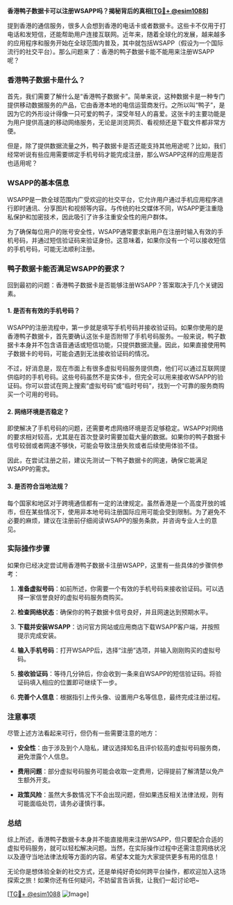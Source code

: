 **香港鸭子数据卡可以注册WSAPP吗？揭秘背后的真相[[TG💪+ @esim1088](https://t.me/s/esim1088)]**

提到香港的通信服务，很多人会想到香港的电话卡或者数据卡。这些卡不仅用于打电话和发短信，还能帮助用户连接互联网。近年来，随着全球化的发展，越来越多的应用程序和服务开始在全球范围内普及，其中就包括WSAPP（假设为一个国际流行的社交平台）。那么问题来了：香港的鸭子数据卡能不能用来注册WSAPP呢？

### 香港鸭子数据卡是什么？

首先，我们需要了解什么是“香港鸭子数据卡”。简单来说，这种数据卡是一种专门提供移动数据服务的产品，它由香港本地的电信运营商发行。之所以叫“鸭子”，是因为它的外形设计得像一只可爱的鸭子，深受年轻人的喜爱。这张卡的主要功能是为用户提供高速的移动网络服务，无论是浏览网页、看视频还是下载文件都非常方便。

但是，除了提供数据流量之外，鸭子数据卡是否还能支持其他用途呢？比如，我们经常听说有些应用需要绑定手机号码才能完成注册，那么WSAPP这样的应用是否也适用呢？

### WSAPP的基本信息

WSAPP是一款全球范围内广受欢迎的社交平台，它允许用户通过手机应用程序进行即时通讯、分享图片和视频等内容。与传统的社交媒体不同，WSAPP更注重隐私保护和加密技术，因此吸引了许多注重安全性的用户群体。

为了确保每位用户的账号安全性，WSAPP通常要求新用户在注册时输入有效的手机号码，并通过短信验证码来验证身份。这意味着，如果你没有一个可以接收短信的手机号码，可能无法顺利注册。

### 鸭子数据卡能否满足WSAPP的要求？

回到最初的问题：香港鸭子数据卡是否能够注册WSAPP？答案取决于几个关键因素。

#### 1. 是否有有效的手机号码？
WSAPP的注册流程中，第一步就是填写手机号码并接收验证码。如果你使用的是香港鸭子数据卡，首先要确认这张卡是否附带了手机号码服务。一般来说，鸭子数据卡本身并不包含语音通话或短信功能，只提供数据流量。因此，如果直接使用鸭子数据卡的号码，可能会遇到无法接收验证码的情况。

不过，好消息是，现在市面上有很多虚拟号码服务提供商，他们可以通过互联网提供临时的手机号码。这些号码虽然不是实体卡，但完全可以用来接收WSAPP的验证码。你可以尝试在网上搜索“虚拟号码”或“临时号码”，找到一个可靠的服务商购买一个可用的号码。

#### 2. 网络环境是否稳定？
即使解决了手机号码的问题，还需要考虑网络环境是否足够稳定。WSAPP对网络的要求相对较高，尤其是在首次登录时需要加载大量的数据。如果你的鸭子数据卡信号较弱或者网速不够快，可能会导致注册失败或者后续使用体验不佳。

因此，在尝试注册之前，建议先测试一下鸭子数据卡的网速，确保它能满足WSAPP的需求。

#### 3. 是否符合当地法规？
每个国家和地区对于跨境通信都有一定的法律规定。虽然香港是一个高度开放的城市，但在某些情况下，使用非本地号码注册国际应用可能会受到限制。为了避免不必要的麻烦，建议在注册前仔细阅读WSAPP的服务条款，并咨询专业人士的意见。

### 实际操作步骤

如果你已经决定尝试用香港鸭子数据卡注册WSAPP，这里有一些具体的步骤供参考：

1. **准备虚拟号码**：如前所述，你需要一个有效的手机号码来接收验证码。可以选择一家信誉良好的虚拟号码服务商购买。
   
2. **检查网络状态**：确保你的鸭子数据卡信号良好，并且网速达到预期水平。

3. **下载并安装WSAPP**：访问官方网站或应用商店下载WSAPP客户端，并按照提示完成安装。

4. **输入手机号码**：打开WSAPP后，选择“注册”选项，并输入刚刚购买的虚拟号码。

5. **接收验证码**：等待几分钟后，你会收到一条来自WSAPP的短信验证码。将验证码填入相应的位置即可继续下一步。

6. **完善个人信息**：根据指引上传头像、设置用户名等信息，最终完成注册过程。

### 注意事项

尽管上述方法看起来可行，但仍有一些需要注意的地方：

- **安全性**：由于涉及到个人隐私，建议选择知名且评价较高的虚拟号码服务商，避免泄露个人信息。
  
- **费用问题**：部分虚拟号码服务可能会收取一定费用，记得提前了解清楚以免产生额外开支。

- **政策风险**：虽然大多数情况下不会出现问题，但如果违反相关法律法规，则有可能面临处罚，请务必谨慎行事。

### 总结

综上所述，香港鸭子数据卡本身并不能直接用来注册WSAPP，但只要配合合适的虚拟号码服务，就可以轻松解决问题。当然，在实际操作过程中还需注意网络状况以及遵守当地法律法规等方面的内容。希望本文能为大家提供更多有用的信息！

无论你是想体验全新的社交方式，还是单纯好奇如何跨平台操作，都欢迎加入这场探索之旅！如果你还有任何疑问，不妨留言告诉我，让我们一起讨论吧~

[[TG💪+ @esim1088](https://t.me/s/esim1088) ![Image](https://i.postimg.cc/4NQfJmqS/Snipaste-2025-05-13-00-14-12.png)]